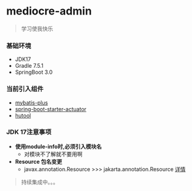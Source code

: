 # mediocre-admin

> 学习使我快乐

### 基础环境
* JDK17
* Gradle 7.5.1
* SpringBoot 3.0

### 当前引入组件
* [mybatis-plus](https://baomidou.com/pages/24112f/)
* [spring-boot-starter-actuator](https://docs.spring.io/spring-boot/docs/3.0.0/actuator-api/htmlsingle/)
* [hutool](https://hutool.cn/)

### JDK 17注意事项
* **使用module-info时,必须引入模块名**
  * 对模块不了解就不要用啊
* **Resource 包名变更** 
  * javax.annotation.Resource >>> jakarta.annotation.Resource [详情](https://jiagoushi.pro/book/export/html/579)

> 持续集成中。。。